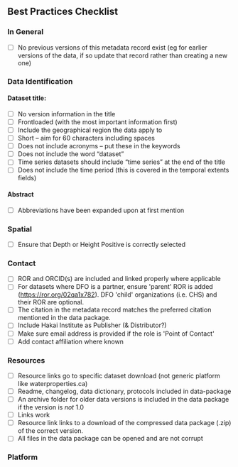 ## Best Practices Checklist

### In General

- [ ] No previous versions of this metadata record exist (eg for earlier versions of the data, if so update that record rather than creating a new one)

### Data Identification

#### Dataset title:

- [ ] No version information in the title
- [ ] Frontloaded (with the most important information first)
- [ ] Include the geographical region the data apply to
- [ ] Short – aim for 60 characters including spaces
- [ ] Does not include acronyms – put these in the keywords
- [ ] Does not include the word “dataset”
- [ ] Time series datasets should include “time series” at the end of the title
- [ ] Does not include the time period (this is covered in the temporal extents fields)

#### Abstract

- [ ] Abbreviations have been expanded upon at first mention

### Spatial

- [ ] Ensure that Depth or Height Positive is correctly selected

### Contact

- [ ] ROR and ORCID(s) are included and linked properly where applicable
- [ ] For datasets where DFO is a partner, ensure 'parent' ROR is added (https://ror.org/02qa1x782). DFO 'child' organizations (i.e. CHS) and their ROR are optional.
- [ ] The citation in the metadata record matches the preferred citation mentioned in the data package.
- [ ] Include Hakai Institute as Publisher (& Distributor?)
- [ ] Make sure email address is provided if the role is 'Point of Contact'
- [ ] Add contact affiliation where known

### Resources

- [ ] Resource links go to specific dataset download (not generic platform like waterproperties.ca)
- [ ] Readme, changelog, data dictionary, protocols included in data-package
- [ ] An archive folder for older data versions is included in the data package if the version is _not_ 1.0
- [ ] Links work
- [ ] Resource link links to a download of the compressed data package (.zip) of the correct version.
- [ ] All files in the data package can be opened and are not corrupt

### Platform
